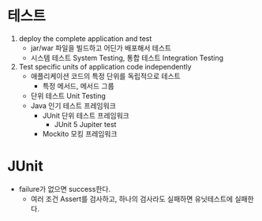 # 테스트
1. deploy the complete application and test
    - jar/war 파일을 빌드하고 어딘가 배포해서 테스트
    - 시스템 테스트 System Testing, 통합 테스트 Integration Testing
2. Test specific units of application code independently
    - 애플리케이션 코드의 특정 단위를 독립적으로 테스트
        - 특정 메서드, 메서드 그룹
    - 단위 테스트 Unit Testing
    - Java 인기 테스트 프레임워크
        - JUnit 단위 테스트 프레임워크
            - JUnit 5 Jupiter test
        - Mockito 모킹 프레임워크

# JUnit
- failure가 없으면 success한다.
    - 여러 조건 Assert를 검사하고, 하나의 검사라도 실패하면 유닛테스트에 실패한다.
    

